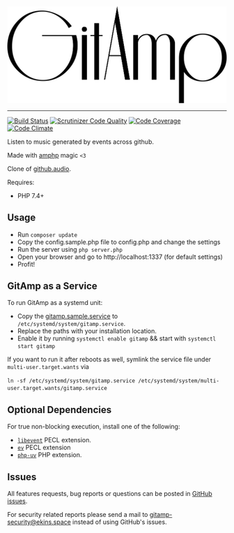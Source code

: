 ![`ekinhbayar/gitamp`](./public/images/GitAmp-logo-black.png)

---

[![Build Status](https://travis-ci.org/ekinhbayar/gitamp.svg?branch=master)](https://travis-ci.org/ekinhbayar/gitamp)
[![Scrutinizer Code Quality](https://scrutinizer-ci.com/g/ekinhbayar/gitamp/badges/quality-score.png?b=master)](https://scrutinizer-ci.com/g/ekinhbayar/gitamp/?branch=master)
[![Code Coverage](https://scrutinizer-ci.com/g/ekinhbayar/gitamp/badges/coverage.png?b=master)](https://scrutinizer-ci.com/g/ekinhbayar/gitamp/?branch=master)
[![Code Climate](https://codeclimate.com/github/ekinhbayar/gitamp/badges/gpa.svg)](https://codeclimate.com/github/ekinhbayar/gitamp)

Listen to music generated by events across github.

Made with [amphp](http://amphp.org/) magic `<3`

Clone of [github.audio](https://github.audio).

Requires:

 - PHP 7.4+

## Usage

- Run `composer update`
- Copy the config.sample.php file to config.php and change the settings
- Run the server using `php server.php`
- Open your browser and go to http://localhost:1337 (for default settings)
- Profit!

## GitAmp as a Service

To run GitAmp as a systemd unit:

- Copy the [gitamp.sample.service](https://github.com/ekinhbayar/gitamp/blob/master/gitamp.sample.service) to `/etc/systemd/system/gitamp.service`.
- Replace the paths with your installation location.
- Enable it by running `systemctl enable gitamp` && start with `systemctl start gitamp`

If you want to run it after reboots as well, symlink the service file under `multi-user.target.wants` via

`ln -sf /etc/systemd/system/gitamp.service /etc/systemd/system/multi-user.target.wants/gitamp.service`

## Optional Dependencies

For true non-blocking execution, install one of the following:

- [`libevent`](https://pecl.php.net/package/libevent) PECL extension.
- [`ev`](https://pecl.php.net/package/ev) PECL extension
- [`php-uv`](https://github.com/bwoebi/php-uv) PHP extension.

## Issues

All features requests, bug reports or questions can be posted in [GitHub issues](https://github.com/ekinhbayar/gitamp/issues).

For security related reports please send a mail to gitamp-security@ekins.space instead of using GitHub's issues.
